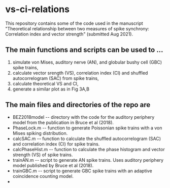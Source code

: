 # vs-ci-relations
This repository contains some of the code used in the manuscript "Theoretical relationship between two measures of spike synchrony: Correlation index and vector strength" (submitted Aug 2021). 

## The main functions and scripts can be used to ...
  1. simulate von Mises, auditory nerve (AN), and globular bushy cell (GBC) spike trains,
  2. calculate vector srength (VS), correlation index (CI) and shuffled autocorrelogram (SAC) from spike trains,
  3. calculate theoretical VS and CI,
  4. generate a similar plot as in Fig 3A,B

## The main files and directories of the repo are
  + BEZ2018model -- directory with the code for the auditory periphery model from the publication in Bruce et al (2018).
  + PhaseLock.m -- function to generate Poissonian spike trains with a von Mises spiking distribution.
  + calcSAC.m  -- function to calculate the shuffled autocorrelogram (SAC) and correlation index (CI) for spike trains.
  + calcPhaseHist.m  -- function to calculate the phase histogram and vector strength (VS) of spike trains.
  + trainAN.m -- script to generate AN spike trains. Uses auditory periphery model published by Bruce et al (2018).
  + trainGBC.m -- script to generate GBC spike trains with an adaptive coincidence counting model.
  + 
  
